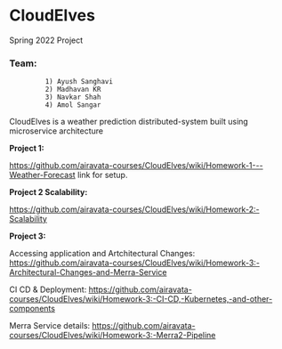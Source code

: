 # CloudElves
Spring 2022 Project

### Team:
			 1) Ayush Sanghavi
			 2) Madhavan KR
			 3) Navkar Shah
			 4) Amol Sangar

CloudElves is a weather prediction distributed-system built using microservice architecture


**Project 1:** 

https://github.com/airavata-courses/CloudElves/wiki/Homework-1---Weather-Forecast link for setup.

**Project 2 Scalability:**

https://github.com/airavata-courses/CloudElves/wiki/Homework-2:-Scalability

**Project 3:**

Accessing application and Artchitectural Changes: https://github.com/airavata-courses/CloudElves/wiki/Homework-3:-Architectural-Changes-and-Merra-Service

CI CD & Deployment: https://github.com/airavata-courses/CloudElves/wiki/Homework-3:-CI-CD,-Kubernetes,-and-other-components

Merra Service details: https://github.com/airavata-courses/CloudElves/wiki/Homework-3:-Merra2-Pipeline
